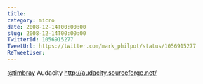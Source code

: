 ```yaml
---
title: 
category: micro
date: 2008-12-14T00:00:00
slug: 2008-12-14T00:00:00
TwitterId: 1056915277
TweetUrl: https://twitter.com/mark_philpot/status/1056915277
ReTweetUser: 
---
```


[@timbray](https://twitter.com/timbray) Audacity http://audacity.sourceforge.net/